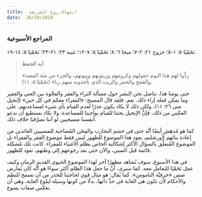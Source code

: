```yaml
---
title:  انتهاك روح الشريعة
date:  26/10/2019
---
```


### المراجع الأسبوعية
نَحَمْيَا ٥: ١-٥؛ خروج ٢١: ٢-٧؛ ميخا ٦: ٨؛ نَحَمْيَا ٥: ٧-١٢؛ تثنية ٢٣: ٢١-٢٣؛ نَحَمْيَا ٥: ١٤-١٩.

> <p>آية الحفظ</p>
> «ردُّوا لهم هذا اليوم حقولهم وكرومهم وزيتونهم وبيوتهم، والجزء من مئة الفضة والقمح والخمر والزيت الذي تأخذونه منهم ربا» (نَحَمْيَا ٥: ١١).

حتى يومنا هذا، نناضل نحن البشر حول مسألة الثراء والفقر والفجّوة بين الغني والفقير وما يمكن فعله إزاء ذلك. نعم، فلقد قال المسيح: «الفقراء معكم في كل حين» (إنجيل متى ٢٦: ١١)، ولكن ذلك لا يكاد يكون عذرًا لعدم القيام بأي شيء لمساعدتهم. على العكس من ذلك، فإنَّ الإنجيل يحثنا للقيام بواجبنا للمساعدة. ولا نكاد نستطيع أن ندعو أنفسنا مسيحيين لو أننا تصرّفنا خلاف ذلك.

كما هو مُدهِش أيضًا أنَّه حتى في خضم التجارب والمِحَن المُصاحبة للمسبيين العائدين من إعادة بنائهم لأورشليم، يعود هذا الموضوع للظهور ليس فقط موضوع الفقر والفقراء بل الموضوع المُتعلِّق بالسؤال الأكثر إشكالية الخاص بظلم الأغنياء للفقراء. كانت تلك مُشكلة قائمة قبل السبي، والآن حتى بعد رجوعهم إلى وطنهم، تعود للظهور.

في هذا الأسبوع، سوف نُشاهد مظهرًا آخر لهذا الموضوع الحيوي القديم الزمان وكيف عمل نَحَمْيَا للتعامل معه. كما سنرى، أنَّ ما جعل هذا الظلم أكثر سوءًا هو أنَّه كان يُمارس ضمن «حرفيَّة الناموس»، كما يُقال: هو مثال قوي لحاجتنا للحذر من أن نسمح للنظم والأحكام لأن تكون هي الغاية في حدِّ ذاتها، بدلًا من كونها وسيلة لبلوغ الغاية، وهي أن نعكس صفات يسوع.